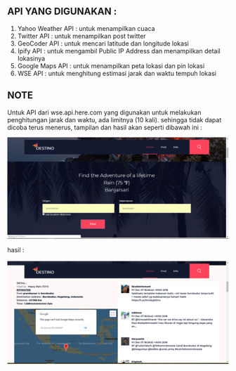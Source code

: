 ## API YANG DIGUNAKAN :
1. Yahoo Weather API : untuk menampilkan cuaca
2. Twitter API : untuk menampilkan post twitter
3. GeoCoder API : untuk mencari latitude dan longitude lokasi
4. Ipify API : untuk mengambil Public IP Address dan menampilkan detail lokasinya
5. Google Maps API : untuk menampilkan peta lokasi dan pin lokasi
6. WSE API : untuk menghitung estimasi jarak dan waktu tempuh lokasi

## NOTE
Untuk API dari wse.api.here.com yang digunakan untuk melakukan penghitungan jarak dan waktu, ada limitnya (10 kali). sehingga tidak dapat dicoba terus menerus, tampilan dan hasil akan seperti dibawah ini : 

<img src="https://github.com/ErlinaCahyani/EasyDes/blob/master/find1.PNG">

hasil :

<img src="https://github.com/ErlinaCahyani/EasyDes/blob/master/find2.PNG">